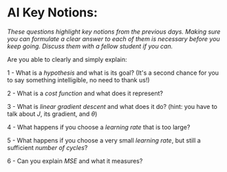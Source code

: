 # AI Key Notions: 
*These questions highlight key notions from the previous days. Making sure you can formulate a clear answer to each of them is necessary before you keep going. Discuss them with a fellow student if you can.*

Are you able to clearly and simply explain:  

1 - What is a *hypothesis* and what is its goal? (It's a second chance for you to say something intelligible, no need to thank us!)  

2 - What is a *cost function* and what does it represent?  

3 - What is *linear gradient descent* and what does it do?  (hint: you have to talk about $J$, its gradient, and $\theta$)

4 - What happens if you choose a *learning rate* that is too large?

5 - What happens if you choose a very small *learning rate*, but still a sufficient *number of cycles*?

6 - Can you explain *MSE* and what it measures?